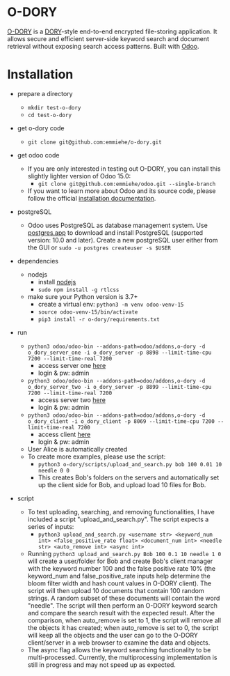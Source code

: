 # O-DORY
[O-DORY](o_dory_report.pdf) is a [DORY](https://www.usenix.org/conference/osdi20/presentation/dauterman-dory)-style end-to-end encrypted file-storing application. It allows secure and efficient server-side keyword search and document retrieval without exposing search access patterns. 
Built with [Odoo](https://github.com/odoo/odoo).

# Installation
* prepare a directory
  * `mkdir test-o-dory`
  * `cd test-o-dory`

* get o-dory code
  * `git clone git@github.com:emmiehe/o-dory.git`

* get odoo code
  * If you are only interested in testing out O-DORY, you can install this slightly lighter version of Odoo 15.0:
    * `git clone git@github.com:emmiehe/odoo.git --single-branch`
  * If you want to learn more about Odoo and its source code, please follow the official [installation documentation](https://www.odoo.com/documentation/15.0/administration/install/install.html).

* postgreSQL
  * Odoo uses PostgreSQL as database management system. Use [postgres.app](https://postgresapp.com/) to download and install PostgreSQL (supported version: 10.0 and later). Create a new postgreSQL user either from the GUI or `sudo -u postgres createuser -s $USER`

* dependencies
  * nodejs
    * install [nodejs](https://nodejs.org/en/download/)
    * `sudo npm install -g rtlcss`
  * make sure your Python version is 3.7+
    * create a virtual env: `python3 -m venv odoo-venv-15`
    * `source odoo-venv-15/bin/activate`
    * `pip3 install -r o-dory/requirements.txt`

* run
  * `python3 odoo/odoo-bin --addons-path=odoo/addons,o-dory -d o_dory_server_one -i o_dory_server -p 8898 --limit-time-cpu 7200 --limit-time-real 7200`
    * access server one [here](http://localhost:8898)
    * login & pw: admin
  * `python3 odoo/odoo-bin --addons-path=odoo/addons,o-dory -d o_dory_server_two -i o_dory_server -p 8899 --limit-time-cpu 7200 --limit-time-real 7200`
    * access server two [here](http://localhost:8899)
    * login & pw: admin
  * `python3 odoo/odoo-bin --addons-path=odoo/addons,o-dory -d o_dory_client -i o_dory_client -p 8069 --limit-time-cpu 7200 --limit-time-real 7200`
    * access client [here](http://localhost:8069)
    * login & pw: admin
  * User Alice is automatically created
  * To create more examples, please use the script:
    * `python3 o-dory/scripts/upload_and_search.py bob 100 0.01 10 needle 0 0`
    * This creates Bob's folders on the servers and automatically set up the client side for Bob, and upload load 10 files for Bob.

* script
  * To test uploading, searching, and removing functionalities, I have included a script "upload_and_search.py". The script expects a series of inputs:
    * `python3 upload_and_search.py <username str> <keyword_num int> <false_positive_rate float> <document_num int> <needle str> <auto_remove int> <async int>`
  * Running `python3 upload_and_search.py Bob 100 0.1 10 needle 1 0` will create a user/folder for Bob and create Bob's client manager with the keyword number 100 and the false positive rate 10% (the keyword_num and false_positive_rate inputs help determine the bloom filter width and hash count values in O-DORY client). The script will then upload 10 documents that contain 100 random strings. A random subset of these documents will contain the word "needle". The script will then perform an O-DORY keyword search and compare the search result with the expected result. After the comparison, when auto_remove is set to 1, the script will remove all the objects it has created; when auto_remove is set to 0, the script will keep all the objects and the user can go to the O-DORY client/server in a web browser to examine the data and objects.
  * The async flag allows the keyword searching functionality to be multi-processed. Currently, the multiprocessing implementation is still in progress and may not speed up as expected.